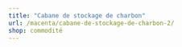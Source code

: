 ```yaml
---
title: "Cabane de stockage de charbon"
url: /macenta/cabane-de-stockage-de-charbon-2/
shop: commodité
---
```

